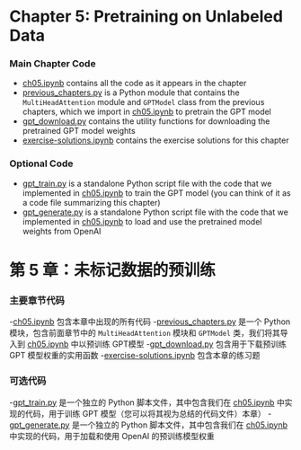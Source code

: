# Chapter 5: Pretraining on Unlabeled Data

### Main Chapter Code

- [ch05.ipynb](ch05.ipynb) contains all the code as it appears in the chapter
- [previous_chapters.py](previous_chapters.py) is a Python module that contains the `MultiHeadAttention` module and `GPTModel` class from the previous chapters, which we import in [ch05.ipynb](ch05.ipynb) to pretrain the GPT model
- [gpt_download.py](gpt_download.py) contains the utility functions for downloading the pretrained GPT model weights
- [exercise-solutions.ipynb](exercise-solutions.ipynb) contains the exercise solutions for this chapter

### Optional Code

- [gpt_train.py](gpt_train.py) is a standalone Python script file with the code that we implemented in [ch05.ipynb](ch05.ipynb) to train the GPT model (you can think of it as a code file summarizing this chapter)
- [gpt_generate.py](gpt_generate.py) is a standalone Python script file with the code that we implemented in [ch05.ipynb](ch05.ipynb) to load and use the pretrained model weights from OpenAI



# 第 5 章：未标记数据的预训练

### 主要章节代码

-[ch05.ipynb](ch05.ipynb) 包含本章中出现的所有代码
-[previous_chapters.py](previous_chapters.py) 是一个 Python 模块，包含前面章节中的 `MultiHeadAttention` 模块和 `GPTModel` 类，我们将其导入到 [ch05.ipynb](ch05.ipynb) 中以预训练 GPT模型
-[gpt_download.py](gpt_download.py) 包含用于下载预训练 GPT 模型权重的实用函数
-[exercise-solutions.ipynb](exercise-solutions.ipynb) 包含本章的练习题

### 可选代码

-[gpt_train.py](gpt_train.py) 是一个独立的 Python 脚本文件，其中包含我们在 [ch05.ipynb](ch05.ipynb) 中实现的代码，用于训练 GPT 模型（您可以将其视为总结的代码文件）本章）
-[gpt_generate.py](gpt_generate.py) 是一个独立的 Python 脚本文件，其中包含我们在 [ch05.ipynb](ch05.ipynb) 中实现的代码，用于加载和使用 OpenAI 的预训练模型权重
